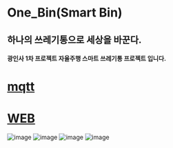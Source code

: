 # One_Bin(Smart Bin)
## 하나의 쓰레기통으로 세상을 바꾼다.
#### 광인사 1차 프로젝트 자율주행 스마트 쓰레기통 프로젝트 입니다.
# [mqtt](https://github.com/2023-AISCHOOL-IOTA/One_BinRepo/blob/master/mqtt/mqtt.md)
# [WEB](https://github.com/2023-AISCHOOL-IOTA/One_BinRepo/blob/master/Bin_Web/%EC%9B%B9%ED%8E%98%EC%9D%B4%EC%A7%80.md)
![image](https://github.com/Zoe3399/One_BinRepo/assets/134610995/96f1db53-ba93-49c1-b398-8918e9e8435f)
![image](https://github.com/Zoe3399/One_BinRepo/assets/134610995/c1972efe-e710-4332-97d9-cc5d7b7947c9)
![image](https://github.com/Zoe3399/One_BinRepo/assets/134610995/b3297e73-1bbf-4eca-88a0-21b0fef56238)
![image](https://github.com/Zoe3399/One_BinRepo/assets/134610995/b24594b1-8716-4ec7-a3bb-e67bdd6ca29a)
